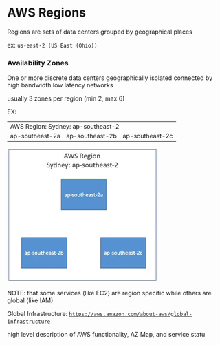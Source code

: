 # AWS Regions
Regions are sets of data centers grouped by geographical places

ex: `us-east-2 (US East (Ohio))`

### Availability Zones

One or more discrete data centers geographically isolated connected by high bandwidth low latency networks

usually 3 zones per region (min 2, max 6)

EX: 

<table><tbody><tr><td colspan="3">AWS Region: Sydney: ap-southeast-2</td></tr><tr><td>ap-southeast-2a</td><td>ap-southeast-2b</td><td>ap-southeast-2c</td></tr></tbody></table>

![](AWS%20Regions/image.png)

NOTE: that some services (like EC2) are region specific while others are global (like IAM)

Global Infrastructure: [`https://aws.amazon.com/about-aws/global-infrastructure`](https://aws.amazon.com/about-aws/global-infrastructure)

high level description of AWS functionality, AZ Map, and service statu